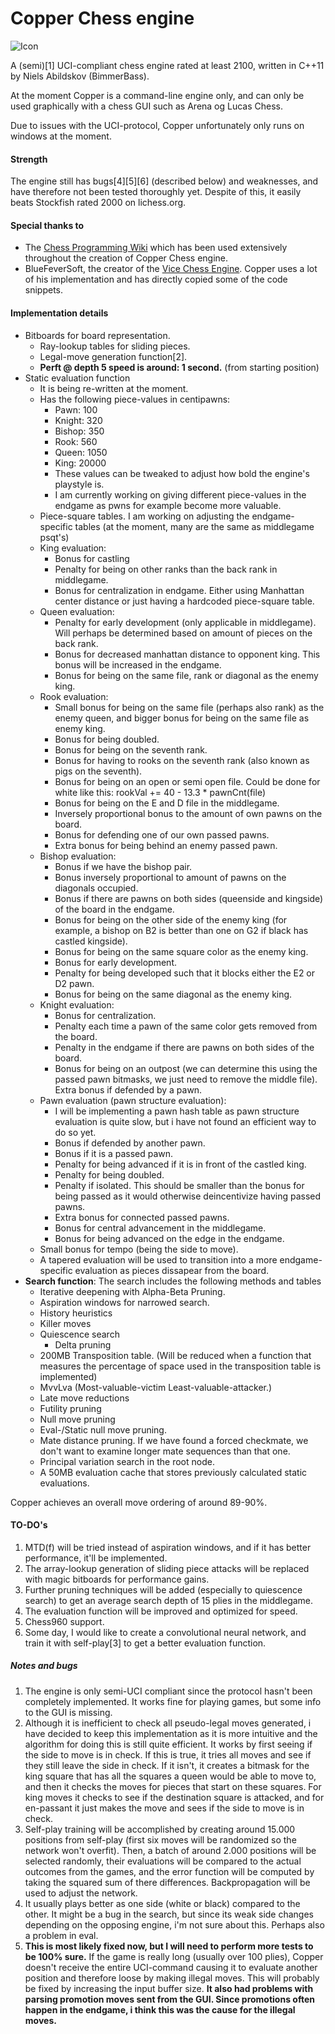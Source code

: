 
# Copper Chess engine
![Icon](https://github.com/BimmerBass/CopperChess/blob/master/Copper/icon.ico)

A (semi)[1] UCI-compliant chess engine rated at least 2100, written in C++11 by Niels Abildskov (BimmerBass).

At the moment Copper is a command-line engine only, and can only be used graphically with a chess GUI such as Arena og Lucas Chess.

Due to issues with the UCI-protocol, Copper unfortunately only runs on windows at the moment.

#### Strength
The engine still has bugs[4][5][6] (described below) and weaknesses, and have therefore not been tested thoroughly yet. Despite of this, it easily beats Stockfish rated 2000 on lichess.org.


#### Special thanks to
- The [Chess Programming Wiki](https://www.chessprogramming.org/Main_Page) which has been used extensively throughout the creation of Copper Chess engine.
- BlueFeverSoft, the creator of the [Vice Chess Engine](https://github.com/bluefeversoft/Vice_Chess_Engine). Copper uses a lot of his implementation and has directly copied some of the code snippets.


#### Implementation details
- Bitboards for board representation.
    - Ray-lookup tables for sliding pieces.
    - Legal-move generation function[2].
    - **Perft @ depth 5 speed is around: 1 second.** (from starting position)
- Static evaluation function
    - It is being re-written at the moment.
    - Has the following piece-values in centipawns:
        - Pawn: 100
        - Knight: 320
        - Bishop: 350
        - Rook: 560
        - Queen: 1050
        - King: 20000
        - These values can be tweaked to adjust how bold the engine's playstyle is.
        - I am currently working on giving different piece-values in the endgame as pwns for example become more valuable.
    - Piece-square tables. I am working on adjusting the endgame-specific tables (at the moment, many are the same as middlegame psqt's)
    - King evaluation:
        - Bonus for castling
        - Penalty for being on other ranks than the back rank in middlegame.
        - Bonus for centralization in endgame. Either using Manhattan center distance or just having a hardcoded piece-square table.
    - Queen evaluation:
        - Penalty for early development (only applicable in middlegame). Will perhaps be determined based on amount of pieces on the back rank.
        - Bonus for decreased manhattan distance to opponent king. This bonus will be increased in the endgame.
        - Bonus for being on the same file, rank or diagonal as the enemy king.
    - Rook evaluation:
        - Small bonus for being on the same file (perhaps also rank) as the enemy queen, and bigger bonus for being on the same file as enemy king.
        - Bonus for being doubled.
        - Bonus for being on the seventh rank.
        - Bonus for having to rooks on the seventh rank (also known as pigs on the seventh).
        - Bonus for being on an open or semi open file. Could be done for white like this: rookVal += 40 - 13.3 * pawnCnt(file)
        - Bonus for being on the E and D file in the middlegame.
        - Inversely proportional bonus to the amount of own pawns on the board.
        - Bonus for defending one of our own passed pawns.
        - Extra bonus for being behind an enemy passed pawn.
    - Bishop evaluation:
        - Bonus if we have the bishop pair.
        - Bonus inversely proportional to amount of pawns on the diagonals occupied.
        - Bonus if there are pawns on both sides (queenside and kingside) of the board in the endgame.
        - Bonus for being on the other side of the enemy king (for example, a bishop on B2 is better than one on G2 if black has castled kingside).
        - Bonus for being on the same square color as the enemy king.
        - Bonus for early development.
        - Penalty for being developed such that it blocks either the E2 or D2 pawn.
        - Bonus for being on the same diagonal as the enemy king.
    - Knight evaluation:
        - Bonus for centralization.
        - Penalty each time a pawn of the same color gets removed from the board.
        - Penalty in the endgame if there are pawns on both sides of the board.
        - Bonus for being on an outpost (we can determine this using the passed pawn bitmasks, we just need to remove the middle file). Extra bonus if defended by a pawn.
    - Pawn evaluation (pawn structure evaluation):
        - I will be implementing a pawn hash table as pawn structure evaluation is quite slow, but i have not found an efficient way to do so yet.
        - Bonus if defended by another pawn.
        - Bonus if it is a passed pawn.
        - Penalty for being advanced if it is in front of the castled king.
        - Penalty for being doubled.
        - Penalty if isolated. This should be smaller than the bonus for being passed as it would otherwise deincentivize having passed pawns.
        - Extra bonus for connected passed pawns.
        - Bonus for central advancement in the middlegame.
        - Bonus for being advanced on the edge in the endgame.
    - Small bonus for tempo (being the side to move).
    - A tapered evaluation will be used to transition into a more endgame-specific evaluation as pieces dissapear from the board.
- **Search function**: The search includes the following methods and tables
    - Iterative deepening with Alpha-Beta Pruning.
    - Aspiration windows for narrowed search.
    - History heuristics
    - Killer moves
    - Quiescence search
        - Delta pruning
    - 200MB Transposition table. (Will be reduced when a function that measures the percentage of space used in the transposition table is implemented)
    - MvvLva (Most-valuable-victim Least-valuable-attacker.)
    - Late move reductions
    - Futility pruning
    - Null move pruning
    - Eval-/Static null move pruning.
    - Mate distance pruning. If we have found a forced checkmate, we don't want to examine longer mate sequences than that one.
    - Principal variation search in the root node.
    - A 50MB evaluation cache that stores previously calculated static evaluations.

Copper achieves an overall move ordering of around 89-90%.

#### TO-DO's
1. MTD(f) will be tried instead of aspiration windows, and if it has better performance, it'll be implemented.
2. The array-lookup generation of sliding piece attacks will be replaced with magic bitboards for performance gains.
3. Further pruning techniques will be added (especially to quiescence search) to get an average search depth of 15 plies in the middlegame.
4. The evaluation function will be improved and optimized for speed.
5. Chess960 support.
6. Some day, I would like to create a convolutional neural network, and train it with self-play[3] to get a better evaluation function.

##### Notes and bugs
1. The engine is only semi-UCI compliant since the protocol hasn't been completely implemented. It works fine for playing games, but some info to the GUI is missing.
2. Although it is inefficient to check all pseudo-legal moves generated, i have decided to keep this implementation as it is more intuitive and the algorithm for doing this is still quite efficient. It works by first seeing if the side to move is in check. If this is true, it tries all moves and see if they still leave the side in check. If it isn't, it creates a bitmask for the king square that has all the squares a queen would be able to move to, and then it checks the moves for pieces that start on these squares. For king moves it checks to see if the destination square is attacked, and for en-passant it just makes the move and sees if the side to move is in check.
3. Self-play training will be accomplished by creating around 15.000 positions from self-play (first six moves will be randomized so the network won't overfit). Then, a batch of around 2.000 positions will be selected randomly, their evaluations will be compared to the actual outcomes from the games, and the error function will be computed by taking the squared sum of there differences. Backpropagation will be used to adjust the network.
4. It usually plays better as one side (white or black) compared to the other. It might be a bug in the search, but since its weak side changes depending on the opposing engine, i'm not sure about this. Perhaps also a problem in eval.
5. **This is most likely fixed now, but I will need to perform more tests to be 100% sure.** If the game is really long (usually over 100 plies), Copper doesn't receive the entire UCI-command causing it to evaluate another position and therefore loose by making illegal moves. This will probably be fixed by increasing the input buffer size. **It also had problems with parsing promotion moves sent from the GUI. Since promotions often happen in the endgame, i think this was the cause for the illegal moves.**